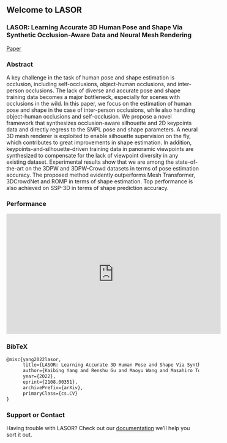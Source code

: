## Welcome to LASOR

### LASOR: Learning Accurate 3D Human Pose and Shape Via Synthetic Occlusion-Aware Data and Neural Mesh Rendering 
[Paper](https://arxiv.org/abs/2108.00351)

### Abstract

A key challenge in the task of human pose and shape estimation is occlusion, including self-occlusions, object-human occlusions, and inter-person occlusions. The lack of diverse and accurate pose and shape training data becomes a major bottleneck, especially for scenes with occlusions in the wild. In this paper, we focus on the estimation of human pose and shape in the case of inter-person occlusions, while also handling object-human occlusions and self-occlusion. We propose a novel framework that synthesizes occlusion-aware silhouette and 2D keypoints data and directly regress to the SMPL pose and shape parameters. A neural 3D mesh renderer is exploited to enable silhouette supervision on the fly, which contributes to great improvements in shape estimation. In addition, keypoints-and-silhouette-driven training data in panoramic viewpoints are synthesized to compensate for the lack of viewpoint diversity in any existing dataset. Experimental results show that we are among the state-of-the-art on the 3DPW and 3DPW-Crowd datasets in terms of pose estimation accuracy. The proposed method evidently outperforms Mesh Transformer, 3DCrowdNet and ROMP in terms of shape estimation. Top performance is also achieved on SSP-3D in terms of shape prediction accuracy. 


### Performance

<center>
      <iframe width="560" height="315" src="https://www.youtube.com/embed/9lc7dYCxskQ" frameborder="0" allow="autoplay; encrypted-media" allowfullscreen></iframe>
</center>




### BibTeX

```latex
@misc{yang2022lasor,
      title={LASOR: Learning Accurate 3D Human Pose and Shape Via Synthetic Occlusion-Aware Data and Neural Mesh Rendering}, 
      author={Kaibing Yang and Renshu Gu and Maoyu Wang and Masahiro Toyoura and Gang Xu},
      year={2022},
      eprint={2108.00351},
      archivePrefix={arXiv},
      primaryClass={cs.CV}
}
```



### Support or Contact

Having trouble with LASOR? Check out our [documentation](https://github.com/iGame-Lab/LASOR/) we’ll help you sort it out.
